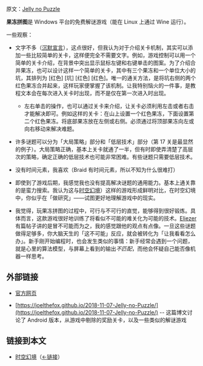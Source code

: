 原文：[Jelly no Puzzle](https://wiki.issarice.com/wiki/Jelly_no_Puzzle)

**果冻拼图**是 Windows 平台的免费解谜游戏（能在 Linux 上通过 Wine 运行）。

一些观察：

* 文字不多（[沉默宣言](https://wiki.issarice.com/wiki/Vow_of_silence)），这点很好，但我认为对于介绍关卡机制，其实可以添加一些比较简单的关卡，这样便完全不需要文字。例如，游戏控制可以用一个简单的关卡介绍，在背景中突出显示鼠标左键和右键单击的图案。为了介绍合并果冻，也可以设计这样一个简单的关卡，其中有三个果冻和一个单位大小的坑，其排列为 [红色] [坑] [红色] [红色]。唯一的通关方法，是将坑右侧的两个红色果冻合并起来，这样玩家便掌握了该机制。让我特别恼火的一件事，是教程文本会在每次进入关卡时出现，而不是仅在第一次进入时出现。

	+ 左右单击的操作，也可以通过关卡来介绍，让关卡必须利用左击或者右击才能解决即可。例如这样的关卡：在山上设置一个红色果冻，下面设置第二个红色果冻。将底部果冻放在左侧或右侧。必须通过将顶部果冻向左或向右移动来解决难题。

* 许多谜题可以分为「大局策略」部分和「低层技术」部分（第 17 关是最显然的例子）。大局策略正确，基本上关卡就通了一半，但有时即使弄清楚了高层次的策略，确定正确的低层技术也可能非常困难。有些谜题只需要低层技术。

* 没有时间元素，我喜欢（Braid 有时间元素，所以不知为什么很难打）

* 即使到了游戏后期，我感觉我也没有提高解决谜题的通用能力。基本上通关靠的是蛮力搜索。我认为这与[时空幻境](https://wiki.issarice.com/wiki/Braid)）这样的游戏形成鲜明对比，在时空幻境中，你似乎在「做研究」——试图更好地理解游戏中的现实。

* 我觉得，玩果冻拼图的过程中，可行与不可行的直觉，能够得到很好锻炼。具体而言，这款游戏很好地训练了将看似不可能的难关化为可能的技术。[Eliezer](https://wiki.issarice.com/index.php?title=Eliezer_Yudkowsky&action=edit&redlink=1) 有篇帖子讲的是冒不可能而为之，我的感觉跟他的观点有点像。一旦这些谜题做得足够多，你大脑天生的「这不可能」反应，就会被转化为「让我看看怎么办」。新手刚开始编程时，也会发生类似的事情：新手经常会遇到一个问题，就是心里的算法模型，与屏幕上看到的输出*不匹配*，而他会怀疑自己能否像机器一样思考。

## 外部链接

* [官方网页](http://qrostar.skr.jp/en/jelly/)

* [https://joelthefox.github.io/2018-11-07-Jelly-no-Puzzle/](https://joelthefox.github.io/2018-11-07-Jelly-no-Puzzle/) -- 这篇博文讨论了 Android 版本，从游戏中剔除的奖励关卡，以及一些类似的解谜游戏

## 链接到本文

* [时空幻境](https://wiki.issarice.com/wiki/Braid)（[←链接](https://wiki.issarice.com/index.php?title=Special:WhatLinksHere&target=Braid)）